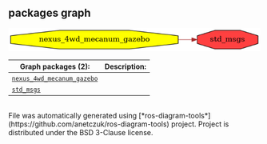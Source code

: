 <!--
File was automatically generated using 'ros-diagram-tools' project.
Project is distributed under the BSD 3-Clause license.
-->

## packages graph

[![std_msgs](std_msgs.png "std_msgs")](std_msgs.png)

| Graph packages (2): | Description: |
| ----------------------------------- | ------------ |
| [`nexus_4wd_mecanum_gazebo`](nexus_4wd_mecanum_gazebo.html) |  |
| [`std_msgs`](std_msgs.html) |  |


</br>
File was automatically generated using [*ros-diagram-tools*](https://github.com/anetczuk/ros-diagram-tools) project.
Project is distributed under the BSD 3-Clause license.
